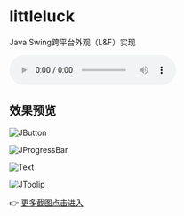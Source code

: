 # littleluck
Java Swing跨平台外观（L&amp;F）实现

![](http://sc1.111ttt.com/2015/1/07/11/100112240509.mp3)

## 效果预览
![JButton](https://raw.githubusercontent.com/freeseawind/littleluck/master/screenshots/1.png)

![JProgressBar](https://raw.githubusercontent.com/freeseawind/littleluck/master/screenshots/6.png)

![Text](https://raw.githubusercontent.com/freeseawind/littleluck/master/screenshots/7.png)

![JToolip](https://raw.githubusercontent.com/freeseawind/littleluck/master/screenshots/8.png)

:point_right: [更多截图点击进入](https://github.com/freeseawind/littleluck/wiki/Screenshots)
